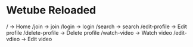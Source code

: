 # Wetube Reloaded

/ -> Home
/join -> join
/login -> login
/search -> search
/edit-profile -> Edit profile
/delete-profile -> Delete profile
/watch-video -> Watch video
/edit-vdieo -> Edit video
